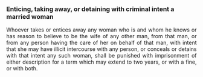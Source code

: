 ### Enticing, taking away, or detaining with criminal intent a married woman
<div style="text-align: justify">

Whoever takes or entices away any woman who is and whom he knows or has reason to believe to be the wife of any other man, from that man, or from any person having the care of her on behalf of that man, with intent that she may have illicit intercourse with any person, or conceals or detains with that intent any such woman, shall be punished with imprisonment of either description for a term which may extend to two years, or with a fine, or with both.

</div>
